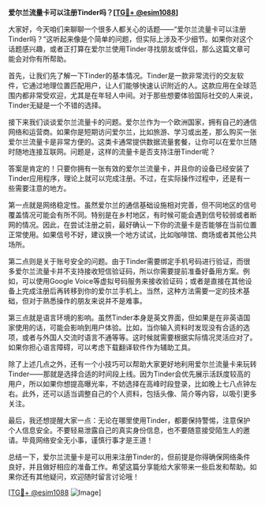 **爱尔兰流量卡可以注册Tinder吗？[[TG💪+ @esim1088](https://t.me/s/esim1088)]**

大家好，今天咱们来聊聊一个很多人都关心的话题——“爱尔兰流量卡可以注册Tinder吗？”这听起来像是个简单的问题，但实际上涉及不少细节。如果你对这个话题感兴趣，或者正打算在爱尔兰使用Tinder寻找朋友或伴侣，那么这篇文章可能会对你有所帮助。

首先，让我们先了解一下Tinder的基本情况。Tinder是一款非常流行的交友软件，它通过地理位置匹配用户，让人们能够快速认识附近的人。这款应用在全球范围内都非常受欢迎，尤其是在年轻人中间。对于那些想要体验国际社交的人来说，Tinder无疑是一个不错的选择。

接下来我们谈谈爱尔兰流量卡的问题。爱尔兰作为一个欧洲国家，拥有自己的通信网络和运营商。如果你是短期访问爱尔兰，比如旅游、学习或出差，那么购买一张爱尔兰流量卡是非常方便的。这类卡通常提供数据流量套餐，让你可以在爱尔兰随时随地连接互联网。问题是，这样的流量卡是否支持注册Tinder呢？

答案是肯定的！只要你拥有一张有效的爱尔兰流量卡，并且你的设备已经安装了Tinder应用程序，理论上就可以完成注册。不过，在实际操作过程中，还是有一些需要注意的地方。

第一点就是网络稳定性。虽然爱尔兰的通信基础设施相对完善，但不同地区的信号覆盖情况可能会有所不同。特别是在乡村地区，有时候可能会遇到信号较弱或者断网的情况。因此，在尝试注册之前，最好确认一下你的流量卡是否能够在当前位置正常使用。如果信号不好，建议换一个地方试试，比如咖啡馆、商场或者其他公共场所。

第二点则是关于账号安全的问题。由于Tinder需要绑定手机号码进行验证，而很多爱尔兰流量卡并不支持接收短信验证码，所以你需要提前准备好备用方案。例如，可以使用Google Voice等虚拟号码服务来接收验证码；或者是直接在其他设备上完成注册后再转移到你的爱尔兰手机上。当然，这种方法需要一定的技术基础，但对于熟悉操作的朋友来说并不是难事。

第三点就是语言环境的影响。虽然Tinder本身是英文界面，但如果是在非英语国家使用的话，可能会影响到用户体验。比如，当你输入资料时发现没有合适的选项，或者与外国人交流时语言不通等等。这时候就需要根据实际情况灵活应对了。如果你担心语言障碍，可以考虑下载翻译软件作为辅助工具。

除了上述几点之外，还有一个小技巧可以帮助大家更好地利用爱尔兰流量卡来玩转Tinder——那就是选择合适的时间段上线。因为Tinder会优先展示活跃度较高的用户，所以如果你想提高曝光率，不妨选择在高峰时段登录，比如晚上七八点钟左右。此外，还可以适当调整自己的个人资料，包括头像、简介等内容，以吸引更多关注。

最后，我还想提醒大家一点：无论在哪里使用Tinder，都要保持警惕，注意保护个人信息安全。不要轻易泄露自己的真实身份信息，也不要随意接受陌生人的邀请。毕竟网络安全无小事，谨慎行事才是王道！

总结一下，爱尔兰流量卡是可以用来注册Tinder的，但前提是你得确保网络条件良好，并且做好相应的准备工作。希望这篇分享能给大家带来一些启发和帮助。如果你还有其他疑问，欢迎随时留言讨论哦！

[[TG💪+ @esim1088](https://t.me/s/esim1088) ![Image](https://i.postimg.cc/4NQfJmqS/Snipaste-2025-05-13-00-14-12.png)]